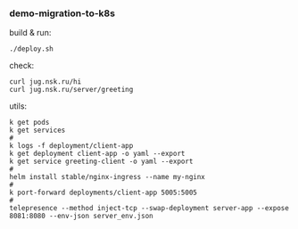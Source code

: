 ### demo-migration-to-k8s

build & run:
```
./deploy.sh
 ```

check:
```
curl jug.nsk.ru/hi
curl jug.nsk.ru/server/greeting
```

utils:
```
k get pods
k get services
#
k logs -f deployment/client-app
k get deployment client-app -o yaml --export
k get service greeting-client -o yaml --export
#
helm install stable/nginx-ingress --name my-nginx
#
k port-forward deployments/client-app 5005:5005
#
telepresence --method inject-tcp --swap-deployment server-app --expose 8081:8080 --env-json server_env.json
``` 